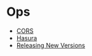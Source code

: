 # Ops

- [CORS](./CORS.md)
- [Hasura](./hasura.md)
- [Releasing New Versions](./releasing_new_versions.md)
